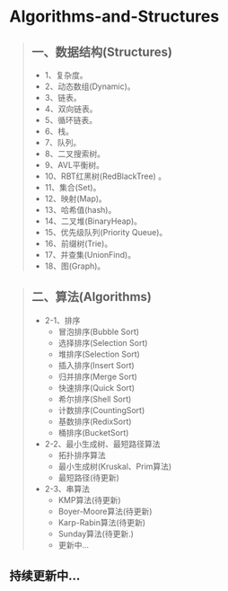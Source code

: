 # Algorithms-and-Structures

> ## 一、数据结构(Structures)   
> * 1、复杂度。
> * 2、动态数组(Dynamic)。
> * 3、链表。
> * 4、双向链表。
> * 5、循环链表。
> * 6、栈。
> * 7、队列。
> * 8、二叉搜索树。
> * 9、AVL平衡树。
> * 10、RBT红黑树(RedBlackTree) 。
> * 11、集合(Set)。
> * 12、映射(Map)。
> * 13、哈希值(hash)。
> * 14、二叉堆(BinaryHeap)。
> * 15、优先级队列(Priority Queue)。
> * 16、前缀树(Trie)。
> * 17、并查集(UnionFind)。
> * 18、图(Graph)。

> ## 二、算法(Algorithms)
> * 2-1、排序
>    * 冒泡排序(Bubble Sort)
>    * 选择排序(Selection Sort)
>    * 堆排序(Selection Sort)
>    * 插入排序(Insert Sort)
>    * 归并排序(Merge Sort)
>    * 快速排序(Quick Sort)
>    * 希尔排序(Shell Sort)
>    * 计数排序(CountingSort)
>    * 基数排序(RedixSort)
>    * 桶排序(BucketSort)
> * 2-2、最小生成树、最短路径算法
>    * 拓扑排序算法
>    * 最小生成树(Kruskal、Prim算法)
>    * 最短路径(待更新)
> * 2-3、串算法
>    * KMP算法(待更新)
>    * Boyer-Moore算法(待更新)
>    * Karp-Rabin算法(待更新)
>    * Sunday算法(待更新.)
>    * 更新中...

 持续更新中...
 ----------
    

